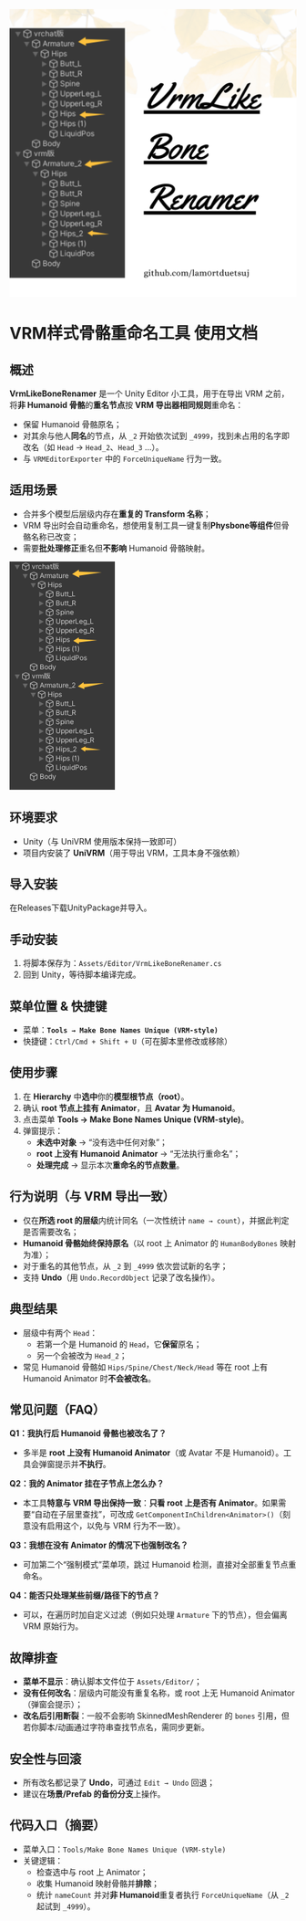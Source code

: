 ![封面](封面.png)

# VRM样式骨骼重命名工具 使用文档

## 概述
**VrmLikeBoneRenamer** 是一个 Unity Editor 小工具，用于在导出 VRM 之前，将**非 Humanoid 骨骼**的**重名节点**按 **VRM 导出器相同规则**重命名：  
- 保留 Humanoid 骨骼原名；  
- 对其余与他人**同名**的节点，从 `_2` 开始依次试到 `_4999`，找到未占用的名字即改名（如 `Head` → `Head_2`、`Head_3` …）。  
- 与 `VRMEditorExporter` 中的 `ForceUniqueName` 行为一致。

## 适用场景
- 合并多个模型后层级内存在**重复的 Transform 名称**；  
- VRM 导出时会自动重命名，想使用复制工具一键复制**Physbone等组件**但骨骼名称已改变；  
- 需要**批处理修正**重名但**不影响** Humanoid 骨骼映射。

![示意图](示意图.png)

## 环境要求
- Unity（与 UniVRM 使用版本保持一致即可）  
- 项目内安装了 **UniVRM**（用于导出 VRM，工具本身不强依赖）  

## 导入安装
在Releases下载UnityPackage并导入。

## 手动安装
1. 将脚本保存为：`Assets/Editor/VrmLikeBoneRenamer.cs`  
2. 回到 Unity，等待脚本编译完成。

## 菜单位置 & 快捷键
- 菜单：**`Tools → Make Bone Names Unique (VRM-style)`**  
- 快捷键：`Ctrl/Cmd + Shift + U`（可在脚本里修改或移除）

## 使用步骤
1. 在 **Hierarchy** 中**选中**你的**模型根节点（root）**。  
2. 确认 **root 节点上挂有 Animator**，且 **Avatar 为 Humanoid**。  
3. 点击菜单 **Tools → Make Bone Names Unique (VRM-style)**。  
4. 弹窗提示：  
   - **未选中对象** → “没有选中任何对象”；  
   - **root 上没有 Humanoid Animator** → “无法执行重命名”；  
   - **处理完成** → 显示本次**重命名的节点数量**。

## 行为说明（与 VRM 导出一致）
- 仅在**所选 root 的层级**内统计同名（一次性统计 `name → count`），并据此判定是否需要改名；  
- **Humanoid 骨骼始终保持原名**（以 root 上 Animator 的 `HumanBodyBones` 映射为准）；  
- 对于重名的其他节点，从 `_2` 到 `_4999` 依次尝试新的名字；  
- 支持 **Undo**（用 `Undo.RecordObject` 记录了改名操作）。

## 典型结果
- 层级中有两个 `Head`：  
  - 若第一个是 Humanoid 的 `Head`，它**保留**原名；  
  - 另一个会被改为 `Head_2`；  
- 常见 Humanoid 骨骼如 `Hips/Spine/Chest/Neck/Head` 等在 root 上有 Humanoid Animator 时**不会被改名**。

## 常见问题（FAQ）
**Q1：我执行后 Humanoid 骨骼也被改名了？**  
- 多半是 **root 上没有 Humanoid Animator**（或 Avatar 不是 Humanoid）。工具会弹窗提示并**不执行**。  

**Q2：我的 Animator 挂在子节点上怎么办？**  
- 本工具**特意与 VRM 导出保持一致**：**只看 root 上是否有 Animator**。如果需要“自动在子层里查找”，可改成 `GetComponentInChildren<Animator>()`（刻意没有启用这个，以免与 VRM 行为不一致）。  

**Q3：我想在没有 Animator 的情况下也强制改名？**  
- 可加第二个“强制模式”菜单项，跳过 Humanoid 检测，直接对全部重复节点重命名。  

**Q4：能否只处理某些前缀/路径下的节点？**  
- 可以，在遍历时加自定义过滤（例如只处理 `Armature` 下的节点），但会偏离 VRM 原始行为。  

## 故障排查
- **菜单不显示**：确认脚本文件位于 `Assets/Editor/`；  
- **没有任何改名**：层级内可能没有重复名称，或 root 上无 Humanoid Animator（弹窗会提示）；  
- **改名后引用断裂**：一般不会影响 SkinnedMeshRenderer 的 `bones` 引用，但若你脚本/动画通过字符串查找节点名，需同步更新。

## 安全性与回滚
- 所有改名都记录了 **Undo**，可通过 `Edit → Undo` 回退；  
- 建议在**场景/Prefab 的备份分支**上操作。

## 代码入口（摘要）
- 菜单入口：`Tools/Make Bone Names Unique (VRM-style)`  
- 关键逻辑：  
  - 检查选中与 root 上 Animator；  
  - 收集 Humanoid 映射骨骼并**排除**；  
  - 统计 `nameCount` 并对**非 Humanoid**重复者执行 `ForceUniqueName`（从 `_2` 起试到 `_4999`）。
